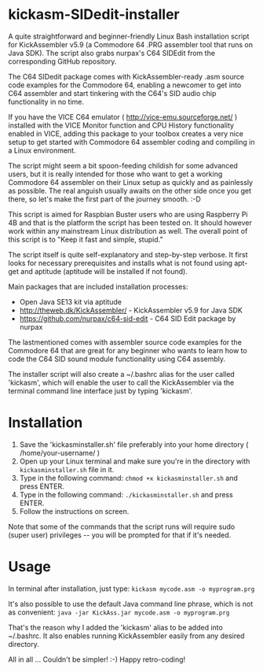 # kickasm-SIDedit-installer

A quite straightforward and beginner-friendly Linux Bash installation script for KickAssembler v5.9 (a Commodore 64 .PRG assembler tool that runs on Java SDK). The script also grabs nurpax's C64 SIDEdit from the corresponding GitHub repository. 

The C64 SIDedit package comes with KickAssembler-ready .asm source code examples for the Commodore 64, enabling a newcomer to get into C64 assembler and start tinkering with the C64's SID audio chip functionality in no time.

If you have the VICE C64 emulator ( http://vice-emu.sourceforge.net/ ) installed with the VICE Monitor function and CPU History functionality enabled in VICE, adding this package to your toolbox creates a very nice setup to get started with Commodore 64 assembler coding and compiling in a Linux environment. 

The script might seem a bit spoon-feeding childish for some advanced users, but it is really intended for those who want to get a working Commodore 64 assembler on their Linux setup as quickly and as painlessly as possible. The real anguish usually awaits on the other side once you get there, so let's make the first part of the journey smooth. :-D 

This script is aimed for Raspbian Buster users who are using Raspberry Pi 4B and that is the platform the script has been tested on. It should however work within any mainstream Linux distribution as well. The overall point of this script is to "Keep it fast and simple, stupid."

The script itself is quite self-explanatory and step-by-step verbose. It first looks for necessary prerequisites and installs what is not found using apt-get and aptitude (aptitude will be installed if not found).

Main packages that are included installation processes:

- Open Java SE13 kit via aptitude
- http://theweb.dk/KickAssembler/ - KickAssembler v5.9 for Java SDK
- https://github.com/nurpax/c64-sid-edit - C64 SID Edit package by nurpax

The lastmentioned comes with assembler source code examples for the Commodore 64 that are great for any beginner who wants to learn how to code the C64 SID sound module functionality using C64 assembly.

The installer script will also create a ~/.bashrc alias for the user called 'kickasm', which will enable the user to call the KickAssembler via the terminal command line interface just by typing 'kickasm'.

Installation
============

1. Save the 'kickasminstaller.sh' file preferably into your home directory ( /home/your-username/ )
2. Open up your Linux terminal and make sure you're in the directory with ```kickasminstaller.sh``` file in it.
3. Type in the following command: ```chmod +x kickasminstaller.sh``` and press ENTER.
4. Type in the following command: ```./kickasminstaller.sh``` and press ENTER.
5. Follow the instructions on screen.

Note that some of the commands that the script runs will require sudo (super user) privileges -- you will be prompted for that if it's needed.

Usage
=====

In terminal after installation, just type:
```kickasm mycode.asm -o myprogram.prg```

It's also possible to use the default Java command line phrase, which is not as convenient:
```java -jar KickAss.jar mycode.asm -o myprogram.prg```

That's the reason why I added the 'kickasm' alias to be added into ~/.bashrc. It also enables running KickAssembler easily from any desired directory.

All in all ... Couldn't be simpler! :-) Happy retro-coding!

